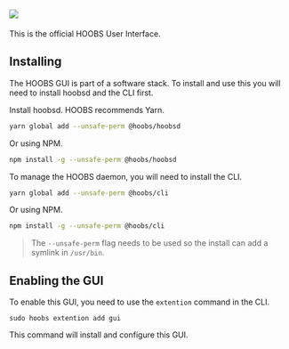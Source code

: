 # ![](https://raw.githubusercontent.com/hoobs-org/HOOBS/master/docs/logo.png)

This is the official HOOBS User Interface.

## Installing
The HOOBS GUI is part of a software stack. To install and use this you will need to install hoobsd and the CLI first.

Install hoobsd. HOOBS recommends Yarn.

```sh
yarn global add --unsafe-perm @hoobs/hoobsd
```

Or using NPM.

```sh
npm install -g --unsafe-perm @hoobs/hoobsd
```

To manage the HOOBS daemon, you will need to install the CLI.

```sh
yarn global add --unsafe-perm @hoobs/cli
```

Or using NPM.

```sh
npm install -g --unsafe-perm @hoobs/cli
```

> The `--unsafe-perm` flag needs to be used so the install can add a symlink in `/usr/bin`.

## Enabling the GUI
To enable this GUI, you need to use the `extention` command in the CLI.

```
sudo hoobs extention add gui
```

This command will install and configure this GUI.
